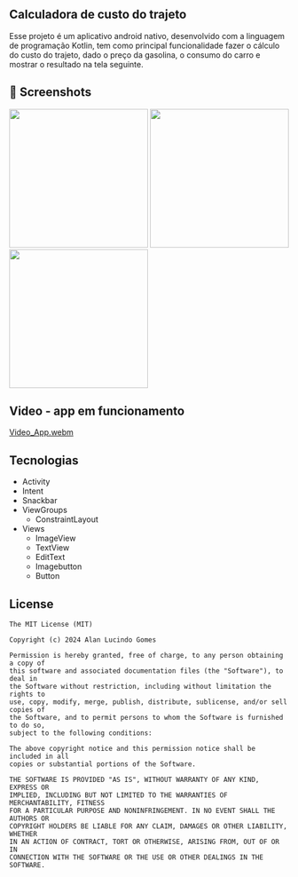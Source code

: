 ## Calculadora de custo do trajeto
Esse projeto é um aplicativo android nativo, desenvolvido com a linguagem de programação Kotlin, tem como principal funcionalidade fazer o cálculo do custo do trajeto, dado o preço da gasolina, o consumo do carro e mostrar o resultado na tela seguinte.

## :camera_flash: Screenshots
<p float="left">
  <img src="https://github.com/alanliongar/Des1_Fuel_Calculation/assets/129612933/f97dca73-74ba-4a79-8618-aed1f36f002a" width="250" />
  <img src="https://github.com/alanliongar/Des1_Fuel_Calculation/assets/129612933/00060fac-d52b-4e62-a982-0ba85155639e" width="250" /> 
  <img src="https://github.com/alanliongar/Des1_Fuel_Calculation/assets/129612933/c29e08ae-d443-4c81-ae7f-cc1d1ca8aab0" width="250" />
</p>

## Video - app em funcionamento
[Video_App.webm](https://github.com/alanliongar/Des1_Fuel_Calculation/assets/129612933/87615f7b-67e0-4b32-8ab1-3d165ae71156)


## Tecnologias
- Activity
- Intent
- Snackbar
- ViewGroups
  - ConstraintLayout
- Views
  - ImageView
  - TextView
  - EditText
  - Imagebutton
  - Button




## License
```
The MIT License (MIT)

Copyright (c) 2024 Alan Lucindo Gomes

Permission is hereby granted, free of charge, to any person obtaining a copy of
this software and associated documentation files (the "Software"), to deal in
the Software without restriction, including without limitation the rights to
use, copy, modify, merge, publish, distribute, sublicense, and/or sell copies of
the Software, and to permit persons to whom the Software is furnished to do so,
subject to the following conditions:

The above copyright notice and this permission notice shall be included in all
copies or substantial portions of the Software.

THE SOFTWARE IS PROVIDED "AS IS", WITHOUT WARRANTY OF ANY KIND, EXPRESS OR
IMPLIED, INCLUDING BUT NOT LIMITED TO THE WARRANTIES OF MERCHANTABILITY, FITNESS
FOR A PARTICULAR PURPOSE AND NONINFRINGEMENT. IN NO EVENT SHALL THE AUTHORS OR
COPYRIGHT HOLDERS BE LIABLE FOR ANY CLAIM, DAMAGES OR OTHER LIABILITY, WHETHER
IN AN ACTION OF CONTRACT, TORT OR OTHERWISE, ARISING FROM, OUT OF OR IN
CONNECTION WITH THE SOFTWARE OR THE USE OR OTHER DEALINGS IN THE SOFTWARE.
